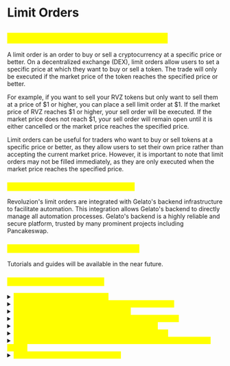 # Limit Orders

## <mark style="color:yellow;">Revoluzion Limit Orders Introduction</mark>

A limit order is an order to buy or sell a cryptocurrency at a specific price or better. On a decentralized exchange (DEX), limit orders allow users to set a specific price at which they want to buy or sell a token. The trade will only be executed if the market price of the token reaches the specified price or better.

For example, if you want to sell your RVZ tokens but only want to sell them at a price of $1 or higher, you can place a sell limit order at $1. If the market price of RVZ reaches $1 or higher, your sell order will be executed. If the market price does not reach $1, your sell order will remain open until it is either cancelled or the market price reaches the specified price.

Limit orders can be useful for traders who want to buy or sell tokens at a specific price or better, as they allow users to set their own price rather than accepting the current market price. However, it is important to note that limit orders may not be filled immediately, as they are only executed when the market price reaches the specified price.

### <mark style="color:yellow;">Revoluzion Limit Orders Safe To Use?</mark>

Revoluzion's limit orders are integrated with Gelato's backend infrastructure to facilitate automation. This integration allows Gelato's backend to directly manage all automation processes. Gelato's backend is a highly reliable and secure platform, trusted by many prominent projects including Pancakeswap.

### <mark style="color:yellow;">How Do I Use Revoluzion Limit Orders?</mark>

Tutorials and guides will be available in the near future.

### <mark style="color:yellow;">Revoluzion Limit Orders FAQ</mark>

<details>

<summary><mark style="color:yellow;">Why was my order not executed?</mark></summary>

Limit orders are designed to be executed at a specific price point, however, due to fluctuations in the Binance network's gas fees, the actual price at which the limit order is executed may differ slightly from the price specified in the order. This difference is usually minimal, but it can be more significant for small orders (those valued at less than approximately $1000). In these cases, the execution price may be slightly higher in order to cover the cost of gas fees. It is important to keep this potential variation in mind when placing limit orders.

Therefore your order may not be executed because:

* It wasn’t possible to fill the whole order at the desired price and amount due to price impact.
* One of the tokens in the limit order has fee / tax on transfer

</details>

<details>

<summary><mark style="color:yellow;">Can I submit a limit order for tokens with tax on transfer?</mark></summary>

It is generally not recommended to use tokens with a transfer / tax fee in conjunction with limit orders. Doing so carries an element of risk, as the transfer fee could potentially impact the execution of the limit order. It is important to carefully consider the potential consequences before proceeding with this combination of tools.

</details>

<details>

<summary><mark style="color:yellow;">Do I set slippage while using limit orders?</mark></summary>

Slippage is not a factor when using limit orders with Revoluzion limit orders. When placing a limit order, you specify both the input amount (e.g. 100,000 RVZ) and the desired output amount (e.g. 2 BNB). Revoluzion limit order ensures that you will receive no less than the specified output amount (2 BNB) for your input amount (100,000 RVZ) if the price for the pair reaches the desired level.&#x20;

It is important to note that using tokens with a transfer tax / fee in conjunction with limit orders may carry an element of risk and is generally not recommended.

</details>

<details>

<summary><mark style="color:yellow;">Why does the real execution price show 'never executes'?</mark></summary>

The "never executes" message in the real execution price field indicates that the transaction cannot be completed because there are not enough tokens to cover the gas fee. This typically occurs when attempting to swap a very small amount of tokens. To resolve this issue, you will need to increase the amount of tokens in the "input" field. This will ensure that there are sufficient funds to cover the gas fee, allowing the transaction to be completed.

</details>

<details>

<summary><mark style="color:yellow;">Why is there an expiration date for my limit orders?</mark></summary>

Limit orders on Revoluzion have an expiration date, which is displayed to users before they commit to placing the order. The expiration date serves as a security measure to prevent users from leaving their limit orders open for an extended period of time, which could potentially result in higher gas fees and prevent the order from being executed.&#x20;

While it is not possible to execute a limit order past its expiration date, users funds are safe and can still choose to cancel the order at any time.

</details>

<details>

<summary><mark style="color:yellow;">Why can’t I create limit orders below the market price?</mark></summary>

Unfortunately, stop limit orders are not currently available on Revoluzion, but they are planned to be implemented at a later date.

Limit orders and stop limit orders are two different types of orders that serve different purposes. Limit orders allow you to specify a price at which you would like to buy or sell an asset. These orders will only be executed if the market price reaches the specified level.

Stop limit orders, on the other hand, are used to limit potential losses on a trade. These orders involve setting a trigger price and a limit price. When the market price reaches the trigger price, a limit order is automatically placed at the limit price. This allows you to sell an asset at a predetermined price in order to minimize losses.

In summary, limit orders are used to set a target price for a trade, while stop limit orders are used to protect against potential losses.

</details>

<details>

<summary><mark style="color:yellow;">Why is my order not appearing in the order table or stuck in 'pending' status?</mark></summary>

The information displayed in the order history table is sourced from the subgraph, which may occasionally experience delays in updating. These delays are usually minimal, with a maximum duration of a few minutes.&#x20;

If you are experiencing an issue with the order history table, you can check the status of the subgraph by looking at the indicator in the bottom right corner of the table. This will provide information about the current status of the subgraph and whether it may be affecting the display of the order history.

</details>

<details>

<summary><mark style="color:yellow;">Where can I ask additional questions?</mark></summary>

If you have any questions or concerns, please feel free to reach out to us in our Revoluzion Telegram chat group or Discord server. Our team is always happy to help.

</details>
